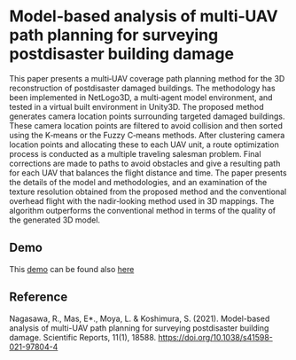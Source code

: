 # Model‑based analysis of multi‑UAV path planning for surveying postdisaster building damage

This paper presents a multi‑UAV coverage path planning method for the 3D reconstruction of postdisaster damaged buildings. The methodology has been implemented in NetLogo3D, a multi‑agent model environment, and tested in a virtual built environment in Unity3D. The proposed method generates camera location points surrounding targeted damaged buildings. These camera location points are filtered to avoid collision and then sorted using the K‑means or the Fuzzy C‑means methods. After clustering camera location points and allocating these to each UAV unit, a route optimization process is conducted as a multiple traveling salesman problem. Final corrections are made to paths to avoid obstacles and give a resulting path for each UAV that balances the flight distance and time. The paper presents the details of the model and methodologies, and an examination of the texture resolution obtained from the proposed method and the conventional overhead flight with the nadir‑looking method used in 3D mappings. The algorithm outperforms the conventional method in terms of the quality of the generated 3D model.

## Demo
This [demo](http://www.regid.irides.tohoku.ac.jp/shared/publications/videos/uav-cpp.mp4) can be found also [here](https://www.nature.com/articles/s41598-021-97804-4#Sec21)

## Reference
Nagasawa, R., Mas, E*., Moya, L. & Koshimura, S. (2021). Model-based analysis of multi-UAV path planning for surveying postdisaster building damage. Scientific Reports, 11(1), 18588. https://doi.org/10.1038/s41598-021-97804-4

